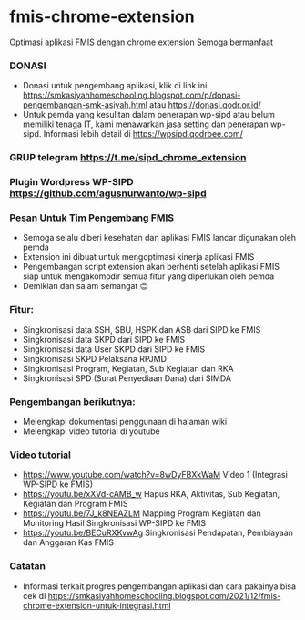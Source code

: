 # fmis-chrome-extension
Optimasi aplikasi FMIS dengan chrome extension
Semoga bermanfaat

### DONASI
- Donasi untuk pengembang aplikasi, klik di link ini https://smkasiyahhomeschooling.blogspot.com/p/donasi-pengembangan-smk-asiyah.html atau https://donasi.qodr.or.id/
- Untuk pemda yang kesulitan dalam penerapan wp-sipd atau belum memiliki tenaga IT, kami menawarkan jasa setting dan penerapan wp-sipd. Informasi lebih detail di https://wpsipd.qodrbee.com/

### GRUP telegram https://t.me/sipd_chrome_extension

### Plugin Wordpress WP-SIPD https://github.com/agusnurwanto/wp-sipd

### Pesan Untuk Tim Pengembang FMIS
- Semoga selalu diberi kesehatan dan aplikasi FMIS lancar digunakan oleh pemda
- Extension ini dibuat untuk mengoptimasi kinerja aplikasi FMIS
- Pengembangan script extension akan berhenti setelah aplikasi FMIS siap untuk mengakomodir semua fitur yang diperlukan oleh pemda
- Demikian dan salam semangat :blush:

### Fitur:
- Singkronisasi data SSH, SBU, HSPK dan ASB dari SIPD ke FMIS
- Singkronisasi data SKPD dari SIPD ke FMIS
- Singkronisasi data User SKPD dari SIPD ke FMIS
- Singkronisasi SKPD Pelaksana RPJMD
- Singkronisasi Program, Kegiatan, Sub Kegiatan dan RKA 
- Singkronisasi SPD (Surat Penyediaan Dana) dari SIMDA

### Pengembangan berikutnya:
- Melengkapi dokumentasi penggunaan di halaman wiki
- Melengkapi video tutorial di youtube

### Video tutorial
- https://www.youtube.com/watch?v=8wDyFBXkWaM Video 1 (Integrasi WP-SIPD ke FMIS)
- https://youtu.be/xXVd-cAMB_w Hapus RKA, Aktivitas, Sub Kegiatan, Kegiatan dan Program FMIS
- https://youtu.be/7J_k8NEAZLM Mapping Program Kegiatan dan Monitoring Hasil Singkronisasi WP-SIPD ke FMIS
- https://youtu.be/BECuRXKvwAg Singkronisasi Pendapatan, Pembiayaan dan Anggaran Kas FMIS

### Catatan
- Informasi terkait progres pengembangan aplikasi dan cara pakainya bisa cek di https://smkasiyahhomeschooling.blogspot.com/2021/12/fmis-chrome-extension-untuk-integrasi.html